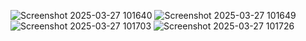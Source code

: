 ![Screenshot 2025-03-27 101640](https://github.com/user-attachments/assets/6339e103-4bf5-4632-99ed-c471d998e1f1)
![Screenshot 2025-03-27 101649](https://github.com/user-attachments/assets/57f02bea-749a-4311-a335-d12089083951)
![Screenshot 2025-03-27 101703](https://github.com/user-attachments/assets/c3ed4eea-9894-4fa5-ae96-d97f75e6fd4d)
![Screenshot 2025-03-27 101726](https://github.com/user-attachments/assets/4ee977a2-6572-4628-b1b6-4691e549fbba)
